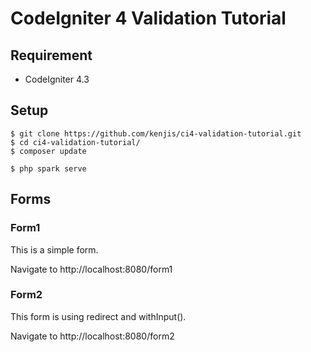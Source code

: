 # CodeIgniter 4 Validation Tutorial

## Requirement

- CodeIgniter 4.3

## Setup

```console
$ git clone https://github.com/kenjis/ci4-validation-tutorial.git
$ cd ci4-validation-tutorial/
$ composer update
```

```console
$ php spark serve
```

## Forms

### Form1

This is a simple form.

Navigate to http://localhost:8080/form1

### Form2

This form is using redirect and withInput().

Navigate to http://localhost:8080/form2
